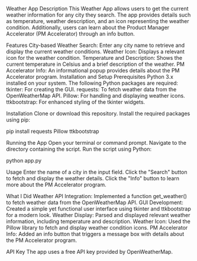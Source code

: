 Weather App
Description
This Weather App allows users to get the current weather information for any city they search. The app provides details such as temperature, weather description, and an icon representing the weather condition. Additionally, users can learn about the Product Manager Accelerator (PM Accelerator) through an info button.

Features
City-based Weather Search: Enter any city name to retrieve and display the current weather conditions.
Weather Icon: Displays a relevant icon for the weather condition.
Temperature and Description: Shows the current temperature in Celsius and a brief description of the weather.
PM Accelerator Info: An informational popup provides details about the PM Accelerator program.
Installation and Setup
Prerequisites
Python 3.x installed on your system.
The following Python packages are required:
tkinter: For creating the GUI.
requests: To fetch weather data from the OpenWeatherMap API.
Pillow: For handling and displaying weather icons.
ttkbootstrap: For enhanced styling of the tkinter widgets.

Installation
Clone or download this repository.
Install the required packages using pip:

pip install requests Pillow ttkbootstrap


Running the App
Open your terminal or command prompt.
Navigate to the directory containing the script.
Run the script using Python:

python app.py


Usage
Enter the name of a city in the input field.
Click the "Search" button to fetch and display the weather details.
Click the "Info" button to learn more about the PM Accelerator program.

What I Did
Weather API Integration: Implemented a function get_weather() to fetch weather data from the OpenWeatherMap API.
GUI Development: Created a simple yet functional user interface using tkinter and ttkbootstrap for a modern look.
Weather Display: Parsed and displayed relevant weather information, including temperature and description.
Weather Icon: Used the Pillow library to fetch and display weather condition icons.
PM Accelerator Info: Added an info button that triggers a message box with details about the PM Accelerator program.

API Key
The app uses a free API key provided by OpenWeatherMap.
